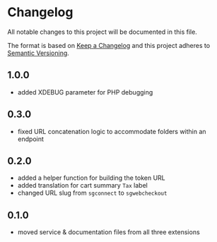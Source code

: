 # Changelog

All notable changes to this project will be documented in this file.

The format is based on [Keep a Changelog](http://keepachangelog.com/) and this project adheres
to [Semantic Versioning](http://semver.org/).

## 1.0.0

- added XDEBUG parameter for PHP debugging

## 0.3.0

- fixed URL concatenation logic to accommodate folders within an endpoint

## 0.2.0

- added a helper function for building the token URL
- added translation for cart summary `Tax` label
- changed URL slug from `sgconnect` to `sgwebcheckout`

## 0.1.0

- moved service & documentation files from all three extensions
